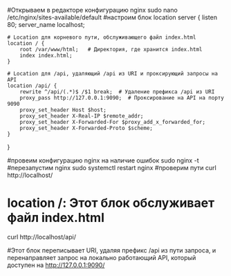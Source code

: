 #Открываем в редакторе конфигурацию nginx
sudo nano /etc/nginx/sites-available/default
#настроим блок location
server {
    listen 80;
    server_name localhost;

    # Location для корневого пути, обслуживающего файл index.html
    location / {
        root /var/www/html;   # Директория, где хранится index.html
        index index.html;
    }

    # Location для /api, удаляющий /api из URI и проксирующий запросы на API
    location /api/ {
        rewrite ^/api/(.*)$ /$1 break;  # Удаление префикса /api из URI
        proxy_pass http://127.0.0.1:9090;  # Проксирование на API на порту 9090
        proxy_set_header Host $host;
        proxy_set_header X-Real-IP $remote_addr;
        proxy_set_header X-Forwarded-For $proxy_add_x_forwarded_for;
        proxy_set_header X-Forwarded-Proto $scheme;
    }
}

#провеим конфигурацию nginx на наличие ошибок
sudo nginx -t
#перезапустим nginx
sudo systemctl restart nginx
#проверим пути
curl http://localhost/
# location /: Этот блок обслуживает файл index.html 
curl http://localhost/api/

#Этот блок переписывает URI, удаляя префикс /api из пути запроса, и перенаправляет запрос на локально работающий API, который доступен на http://127.0.0.1:9090/
